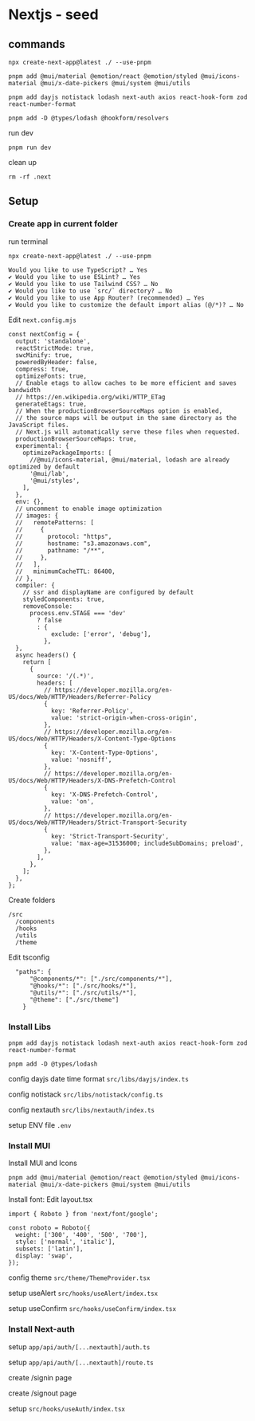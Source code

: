 # Nextjs - seed

## commands

`npx create-next-app@latest ./ --use-pnpm`

`pnpm add @mui/material @emotion/react @emotion/styled @mui/icons-material @mui/x-date-pickers @mui/system @mui/utils`

`pnpm add dayjs notistack lodash next-auth axios react-hook-form zod react-number-format`

`pnpm add -D @types/lodash @hookform/resolvers`

run dev

`pnpm run dev`

clean up

`rm -rf .next`

## Setup

### Create app in current folder

run terminal

`npx create-next-app@latest ./ --use-pnpm`

```
Would you like to use TypeScript? … Yes
✔ Would you like to use ESLint? … Yes
✔ Would you like to use Tailwind CSS? … No
✔ Would you like to use `src/` directory? … No
✔ Would you like to use App Router? (recommended) … Yes
✔ Would you like to customize the default import alias (@/*)? … No
```

Edit `next.config.mjs`

```
const nextConfig = {
  output: 'standalone',
  reactStrictMode: true,
  swcMinify: true,
  poweredByHeader: false,
  compress: true,
  optimizeFonts: true,
  // Enable etags to allow caches to be more efficient and saves bandwidth
  // https://en.wikipedia.org/wiki/HTTP_ETag
  generateEtags: true,
  // When the productionBrowserSourceMaps option is enabled,
  // the source maps will be output in the same directory as the JavaScript files.
  // Next.js will automatically serve these files when requested.
  productionBrowserSourceMaps: true,
  experimental: {
    optimizePackageImports: [
      //@mui/icons-material, @mui/material, lodash are already optimized by default
      '@mui/lab',
      '@mui/styles',
    ],
  },
  env: {},
  // uncomment to enable image optimization
  // images: {
  //   remotePatterns: [
  //     {
  //       protocol: "https",
  //       hostname: "s3.amazonaws.com",
  //       pathname: "/**",
  //     },
  //   ],
  //   minimumCacheTTL: 86400,
  // },
  compiler: {
    // ssr and displayName are configured by default
    styledComponents: true,
    removeConsole:
      process.env.STAGE === 'dev'
        ? false
        : {
            exclude: ['error', 'debug'],
          },
  },
  async headers() {
    return [
      {
        source: '/(.*)',
        headers: [
          // https://developer.mozilla.org/en-US/docs/Web/HTTP/Headers/Referrer-Policy
          {
            key: 'Referrer-Policy',
            value: 'strict-origin-when-cross-origin',
          },
          // https://developer.mozilla.org/en-US/docs/Web/HTTP/Headers/X-Content-Type-Options
          {
            key: 'X-Content-Type-Options',
            value: 'nosniff',
          },
          // https://developer.mozilla.org/en-US/docs/Web/HTTP/Headers/X-DNS-Prefetch-Control
          {
            key: 'X-DNS-Prefetch-Control',
            value: 'on',
          },
          // https://developer.mozilla.org/en-US/docs/Web/HTTP/Headers/Strict-Transport-Security
          {
            key: 'Strict-Transport-Security',
            value: 'max-age=31536000; includeSubDomains; preload',
          },
        ],
      },
    ];
  },
};
```

Create folders

```
/src
  /components
  /hooks
  /utils
  /theme
```

Edit tsconfig

```
  "paths": {
      "@components/*": ["./src/components/*"],
      "@hooks/*": ["./src/hooks/*"],
      "@utils/*": ["./src/utils/*"],
      "@theme": ["./src/theme"]
    }
```

### Install Libs

`pnpm add dayjs notistack lodash next-auth axios react-hook-form zod react-number-format`

`pnpm add -D @types/lodash`

config dayjs date time format
`src/libs/dayjs/index.ts`

config notistack
`src/libs/notistack/config.ts`

config nextauth
`src/libs/nextauth/index.ts`

setup ENV file
`.env`

### Install MUI

Install MUI and Icons

`pnpm add @mui/material @emotion/react @emotion/styled @mui/icons-material @mui/x-date-pickers @mui/system @mui/utils`

Install font: Edit layout.tsx

```
import { Roboto } from 'next/font/google';

const roboto = Roboto({
  weight: ['300', '400', '500', '700'],
  style: ['normal', 'italic'],
  subsets: ['latin'],
  display: 'swap',
});
```

config theme
`src/theme/ThemeProvider.tsx`

setup useAlert
`src/hooks/useAlert/index.tsx`

setup useConfirm
`src/hooks/useConfirm/index.tsx`

### Install Next-auth

setup `app/api/auth/[...nextauth]/auth.ts`

setup `app/api/auth/[...nextauth]/route.ts`

create /signin page

create /signout page

setup `src/hooks/useAuth/index.tsx`
